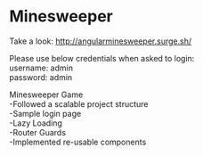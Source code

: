 # Minesweeper

Take a look: http://angularminesweeper.surge.sh/  

Please use below credentials when asked to login:  
username: admin  
password: admin 


Minesweeper Game  
-Followed a scalable project structure  
-Sample login page  
-Lazy Loading  
-Router Guards  
-Implemented re-usable components  
 
